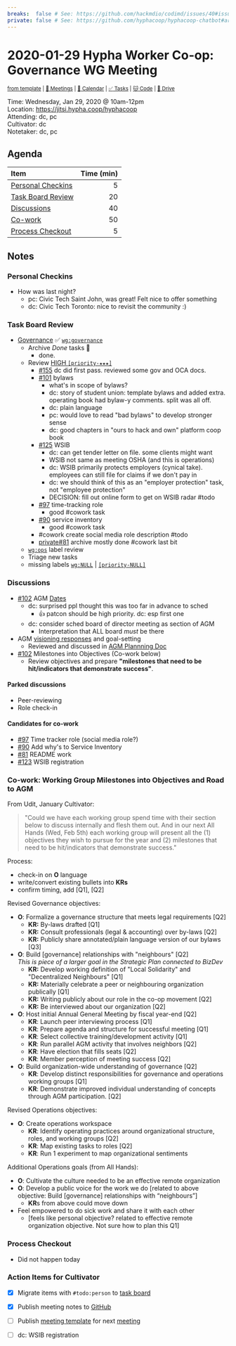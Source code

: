 ```yaml
---
breaks:  false # See: https://github.com/hackmdio/codimd/issues/40#issuecomment-172927690
private: false # See: https://github.com/hyphacoop/hyphacoop-chatbot#archive
---
```

# 2020-01-29 Hypha Worker Co-op: Governance WG Meeting

<sup>[from template][template] | [:notebook: Meetings][meetings] | [:date: Calendar][calendar] | [:white_check_mark: Tasks][tasks] | [:cat: Code][gh] | [:open_file_folder: Drive][gdrive]</sup>

Time: Wednesday, Jan 29, 2020 @ 10am-12pm  
Location: https://jitsi.hypha.coop/hyphacoop  
Attending: dc, pc  
Cultivator: dc  
Notetaker: dc, pc  

## Agenda

| Item                                        | Time (min) |
|:--------------------------------------------|-----------:|
| [Personal Checkins](#Personal-Checkins)     |          5 |
| [Task Board Review](#Task-Board-Review)     |         20 |
| [Discussions](#Discussions)                 |         40 |
| [Co-work](#Co-work        )                 |         50 |
| [Process Checkout](#Process-Checkout)       |          5 |

## Notes

### Personal Checkins

- How was last night? 
    - pc: Civic Tech Saint John, was great! Felt nice to offer something
    - dc: Civic Tech Toronto: nice to revisit the community :)


### Task Board Review

- [Governance][gov-wg] :white_check_mark: [`wg:governance`][l-gov]
    - Archive _Done_ tasks :tada:
        - done.
    - Review [HIGH `[priority-★★★]`][l-pri-hi]
        - [#155](https://github.com/hyphacoop/organizing/issues/155) dc did first pass. reviewed some gov and OCA docs.
        - [#101](https://github.com/hyphacoop/organizing/issues/101) bylaws
            - what's in scope of bylaws?
            - dc: story of student union: template bylaws and added extra. operating book had bylaw-y comments. split was all off.
            - dc: plain language
            - pc: would love to read "bad bylaws" to develop stronger sense
            - dc: good chapters in "ours to hack and own" platform coop book
        - [#125](https://github.com/hyphacoop/organizing/issues/125) WSIB
            - dc: can get tender letter on file. some clients might want
            - WSIB not same as meeting OSHA (and this is operations)
            - dc: WSIB primarily protects employers (cynical take). employees can still file for claims if we don't pay in
            - dc: we should think of this as an "employer protection" task, not "employee protection"
            - DECISION: fill out online form to get on WSIB radar #todo
        - [#97](https://github.com/hyphacoop/organizing/issues/97) time-tracking role
            - good #cowork task
        - [#90](https://github.com/hyphacoop/organizing/issues/90) service inventory
            - good #cowork task
        - #cowork create social media role description #todo
        - [private#81](https://github.com/hyphacoop/organizing-private/issues/81) archive mostly done #cowork last bit
    - [`wg:ops`][l-ops] label review
    - Triage new tasks
    - missing labels [`wg:NULL`][l-none] | [`[priority-NULL]`][l-pri-none]


### Discussions

- [#102](https://github.com/hyphacoop/organizing/issues/102) AGM [Dates](https://loomio.hypha.coop/p/KaUbQxIS/when-are-you-available-for-our-first-agm-) 
    - dc: surprised ppl thought this was too far in advance to sched
        - :+1: patcon should be high priority. dc: esp first one
    - dc: consider sched board of director meeting as section of AGM
        - Interpretation that ALL board _must_ be there
- AGM [visioning responses](https://github.com/hyphacoop/organizing/issues/102#issuecomment-574895106) and goal-setting
    - Reviewed and discussed in [AGM Plannning Doc](https://docs.google.com/document/d/1fBm-OB_haaGEIEDGvekMA9wivjJNiA1MCP1Qf-i6QbA/edit#heading=h.815plvwj00v9)
- [#102](https://github.com/hyphacoop/organizing/issues/102) Milestones into Objectives (Co-work below)
    - Review objectives and prepare **"milestones that need to be hit/indicators that demonstrate success"**.

#### Parked discussions

- Peer-reviewing
- Role check-in

#### Candidates for co-work

- [#97](https://github.com/hyphacoop/organizing/issues/97) Time tracker role (social media role?)
- [#90](https://github.com/hyphacoop/organizing/issues/90) Add why's to Service Inventory 
- [#81](https://github.com/hyphacoop/organizing/issues/81) README work
- [#123](https://github.com/hyphacoop/organizing/issues/123) WSIB registration

### Co-work: Working Group Milestones into Objectives and Road to AGM 

From Udit, January Cultivator: 
> "Could we have each working group spend time with their section below to discuss internally and flesh them out. And in our next All Hands (Wed, Feb 5th) each working group will present all the (1) objectives they wish to pursue for the year and (2) milestones that need to be hit/indicators that demonstrate success."

Process:
- check-in on **O** language
- write/convert existing bullets into **KRs**
- confirm timing, add [Q1], [Q2]

Revised Governance objectives:
- **O**: Formalize a governance structure that meets legal requirements [Q2]
    - **KR:** By-laws drafted [Q1]
    - **KR:** Consult professionals (legal & accounting) over by-laws [Q2]
    - **KR:** Publicly share annotated/plain language version of our bylaws [Q3]
- **O**: Build [governance] relationships with "neighbours" [Q2]  
    _This is piece of a larger goal in the Strategic Plan connected to BizDev_
    - **KR:** Develop working definition of "Local Solidarity" and "Decentralized Neighbours" [Q1]
    - **KR:** Materially celebrate a peer or neighbouring organization publically [Q1]
    - **KR:** Writing publicly about our role in the co-op movement [Q2]
    - **KR:** Be interviewed about our organization [Q2]
- **O**: Host initial Annual General Meeting by fiscal year-end [Q2]
    - **KR**: Launch peer interviewing process [Q1]
    - **KR**: Prepare agenda and structure for successful meeting [Q1]
    - **KR**: Select collective training/development activity [Q1]
    - **KR**: Run parallel AGM activity that involves neighbors [Q2]
    - **KR**: Have election that fills seats [Q2]
    - **KR**: Member perception of meeting success [Q2]
- **O**: Build organization-wide understanding of governance [Q2]
    - **KR**: Develop distinct responsibilities for governance and operations working groups [Q1]
    - **KR**: Demonstrate improved individual understanding of concepts through AGM participation. [Q2]

Revised Operations objectives: 
- **O**: Create operations workspace
    - **KR**: Identify operating practices around organizational structure, roles, and working groups [Q2]
    - **KR**: Map existing tasks to roles [Q2]
    - **KR**: Run 1 experiment to map organizational sentiments

Additional Operations goals (from All Hands):
- **O**: Cultivate the culture needed to be an effective remote organization
- **O**: Develop a public voice for the work we do [related to above objective: Build [governance] relationships with “neighbours”]
    - **KR**s from above could move down
- Feel empowered to do sick work and share it with each other 
    - [feels like personal objective? related to effective remote organization objective. Not sure how to plan this Q1]


### Process Checkout

- Did not happen today

### Action Items for Cultivator

- [x] Migrate items with `#todo:person` to [task board][tasks]
- [x] Publish meeting notes to [GitHub][gh]
- [ ] Publish [meeting template][template] for next [meeting][meetings]
- [ ] dc: WSIB registration


<!-- Links: Important -->
[template]: https://link.hypha.coop/template
[meetings]: https://link.hypha.coop/meetings
[calendar]: https://link.hypha.coop/calendar
[tasks]:    https://link.hypha.coop/tasks
[gh]:       https://link.hypha.coop/gh
[gdrive]:   https://link.hypha.coop/gdrive

<!-- Links: Labels -->
[l-pri-hi]: https://github.com/orgs/hyphacoop/projects/2?card_filter_query=label:[priority-★★★]
[l-pri-md]: https://github.com/orgs/hyphacoop/projects/2?card_filter_query=label:[priority-★★☆]
[l-pri-lo]: https://github.com/orgs/hyphacoop/projects/2?card_filter_query=label:[priority-★☆☆]
[l-pri-none]: https://github.com/orgs/hyphacoop/projects/2?card_filter_query=-label:[priority-★☆☆]+-label:[priority-★★☆]+-label:[priority-★★★]
[l-biz]: https://github.com/orgs/hyphacoop/projects/2?card_filter_query=label:"wg:business-planning"
[l-fin]: https://github.com/orgs/hyphacoop/projects/2?card_filter_query=label:"wg:finance"
[l-gov]: https://github.com/orgs/hyphacoop/projects/2?card_filter_query=label:"wg:governance
[l-ops-ops]: https://github.com/orgs/hyphacoop/projects/2?card_filter_query=label:"wg:ops"
[l-ops]: https://github.com/orgs/hyphacoop/projects/2?card_filter_query=label:"wg:infra-ops"
[l-none]: https://github.com/orgs/hyphacoop/projects/2?card_filter_query=-label:wg:infra-ops+-label:wg:finance+-label:wg:governance+-label:wg:business-planning

<!-- Links: Working Groups -->
[biz-wg]: https://link.hypha.coop/biz-wg
[fin-wg]: https://link.hypha.coop/fin-wg
[gov-wg]: https://link.hypha.coop/gov-wg
[ops-wg]: https://link.hypha.coop/ops-wg
